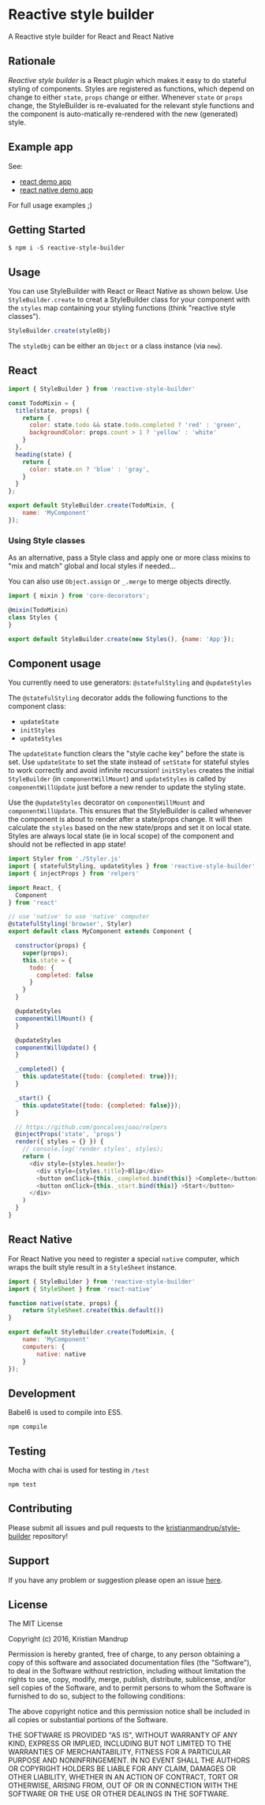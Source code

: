 # Reactive style builder

A Reactive style builder for React and React Native

## Rationale

*Reactive style builder* is a React plugin which makes it easy to do stateful styling of components. Styles are registered as functions, which depend on change to either `state`, `props` change or either. Whenever `state` or `props` change, the StyleBuilder is re-evaluated for the relevant style functions and the component is auto-matically re-rendered with the new (generated) style.

## Example app

See:
- [react demo app](https://github.com/kristianmandrup/react-smart-styles-demo) 
- [react native demo app](https://github.com/kristianmandrup/react-native-style-builder-demo)

For full usage examples ;)

## Getting Started

`$ npm i -S reactive-style-builder`

## Usage

You can use StyleBuilder with React or React Native as shown below.
Use `StyleBuilder.create` to creat a StyleBuilder class for your component with the `styles` map containing your styling functions (think "reactive style classes").

```js
StyleBuilder.create(styleObj)
```

The `styleObj` can be either an `Object` or a class instance (via `new`).

## React

```js
import { StyleBuilder } from 'reactive-style-builder'

const TodoMixin = {
  title(state, props) {
    return {
      color: state.todo && state.todo.completed ? 'red' : 'green',
      backgroundColor: props.count > 1 ? 'yellow' : 'white'
    }
  },
  heading(state) {
    return {
      color: state.on ? 'blue' : 'gray',
    }
  }
};

export default StyleBuilder.create(TodoMixin, {
    name: 'MyComponent'
});
```

### Using Style classes

As an alternative, pass a Style class and apply one or more class mixins to "mix and match" global and local styles if needed...

You can also use `Object.assign` or `_.merge` to merge objects directly.

```js
import { mixin } from 'core-decorators';

@mixin(TodoMixin)
class Styles {
}

export default StyleBuilder.create(new Styles(), {name: 'App'});
```

## Component usage

You currently need to use generators: `@statefulStyling` and `@updateStyles`

The `@statefulStyling` decorator adds the following functions to the component class:
- `updateState`
- `initStyles`
- `updateStyles`

The `updateState` function clears the "style cache key" before the state is set. Use `updateState` to set the state instead of `setState` for stateful styles to work correctly and avoid infinite recurssion!
`initStyles` creates the initial `StyleBuilder` (in `componentWillMount`) and `updateStyles` is called by `componentWillUpdate` just before a new render to update the styling state.

Use the `@updateStyles` decorator on `componentWillMount` and `componentWillUpdate`. This ensures that the StyleBuilder is called whenever the component is about to render after a state/props change. It will then calculate the `styles` based on the new state/props and set it on local state.
Styles are always local state (ie in local scope) of the component and should not be reflected in app state!

```js
import Styler from './Styler.js'
import { statefulStyling, updateStyles } from 'reactive-style-builder'
import { injectProps } from 'relpers'

import React, {
  Component
} from 'react'

// use 'native' to use 'native' computer
@statefulStyling('browser', Styler)
export default class MyComponent extends Component {

  constructor(props) {
    super(props);
    this.state = {
      todo: {
        completed: false
      }
    }
  }

  @updateStyles
  componentWillMount() {
  }

  @updateStyles
  componentWillUpdate() {
  }

  _completed() {
    this.updateState({todo: {completed: true}});
  }

  _start() {
    this.updateState({todo: {completed: false}});
  }

  // https://github.com/goncalvesjoao/relpers
  @injectProps('state', 'props')
  render({ styles = {} }) {
    // console.log('render styles', styles);
    return (
      <div style={styles.header}>
        <div style={styles.title}>Blip</div>
        <button onClick={this._completed.bind(this)} >Complete</button>
        <button onClick={this._start.bind(this)} >Start</button>
      </div>
    )
  }
}
```


## React Native

For React Native you need to register a special `native` computer, which wraps the built style result in a `StyleSheet` instance.

```js
import { StyleBuilder } from 'reactive-style-builder'
import { StyleSheet } from 'react-native'

function native(state, props) {
    return StyleSheet.create(this.default())
}

export default StyleBuilder.create(TodoMixin, {
    name: 'MyComponent'
    computers: {
        native: native
    }
});
```


## Development

Babel6 is used to compile into ES5.

`npm compile`

## Testing

Mocha with chai is used for testing in `/test`

`npm test`

## Contributing

Please submit all issues and pull requests to the [kristianmandrup/style-builder](https://github.com/kristianmandrup/style-builder) repository!

## Support
If you have any problem or suggestion please open an issue [here](https://github.com/kristianmandrup/style-builder/issues).

## License

The MIT License

Copyright (c) 2016, Kristian Mandrup

Permission is hereby granted, free of charge, to any person
obtaining a copy of this software and associated documentation
files (the "Software"), to deal in the Software without
restriction, including without limitation the rights to use,
copy, modify, merge, publish, distribute, sublicense, and/or sell
copies of the Software, and to permit persons to whom the
Software is furnished to do so, subject to the following
conditions:

The above copyright notice and this permission notice shall be
included in all copies or substantial portions of the Software.

THE SOFTWARE IS PROVIDED "AS IS", WITHOUT WARRANTY OF ANY KIND,
EXPRESS OR IMPLIED, INCLUDING BUT NOT LIMITED TO THE WARRANTIES
OF MERCHANTABILITY, FITNESS FOR A PARTICULAR PURPOSE AND
NONINFRINGEMENT. IN NO EVENT SHALL THE AUTHORS OR COPYRIGHT
HOLDERS BE LIABLE FOR ANY CLAIM, DAMAGES OR OTHER LIABILITY,
WHETHER IN AN ACTION OF CONTRACT, TORT OR OTHERWISE, ARISING
FROM, OUT OF OR IN CONNECTION WITH THE SOFTWARE OR THE USE OR
OTHER DEALINGS IN THE SOFTWARE.

